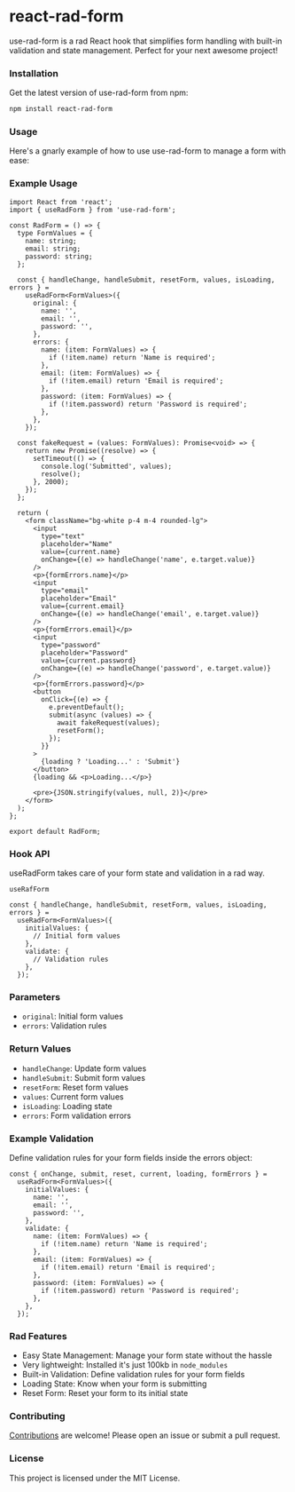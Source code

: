 # react-rad-form

use-rad-form is a rad React hook that simplifies form handling with built-in validation and state management. Perfect for your next awesome project!

### Installation

Get the latest version of use-rad-form from npm:

```bash
npm install react-rad-form
```

### Usage

Here's a gnarly example of how to use use-rad-form to manage a form with ease:

### Example Usage

```tsx
import React from 'react';
import { useRadForm } from 'use-rad-form';

const RadForm = () => {
  type FormValues = {
    name: string;
    email: string;
    password: string;
  };

  const { handleChange, handleSubmit, resetForm, values, isLoading, errors } =
    useRadForm<FormValues>({
      original: {
        name: '',
        email: '',
        password: '',
      },
      errors: {
        name: (item: FormValues) => {
          if (!item.name) return 'Name is required';
        },
        email: (item: FormValues) => {
          if (!item.email) return 'Email is required';
        },
        password: (item: FormValues) => {
          if (!item.password) return 'Password is required';
        },
      },
    });

  const fakeRequest = (values: FormValues): Promise<void> => {
    return new Promise((resolve) => {
      setTimeout(() => {
        console.log('Submitted', values);
        resolve();
      }, 2000);
    });
  };

  return (
    <form className="bg-white p-4 m-4 rounded-lg">
      <input
        type="text"
        placeholder="Name"
        value={current.name}
        onChange={(e) => handleChange('name', e.target.value)}
      />
      <p>{formErrors.name}</p>
      <input
        type="email"
        placeholder="Email"
        value={current.email}
        onChange={(e) => handleChange('email', e.target.value)}
      />
      <p>{formErrors.email}</p>
      <input
        type="password"
        placeholder="Password"
        value={current.password}
        onChange={(e) => handleChange('password', e.target.value)}
      />
      <p>{formErrors.password}</p>
      <button
        onClick={(e) => {
          e.preventDefault();
          submit(async (values) => {
            await fakeRequest(values);
            resetForm();
          });
        }}
      >
        {loading ? 'Loading...' : 'Submit'}
      </button>
      {loading && <p>Loading...</p>}

      <pre>{JSON.stringify(values, null, 2)}</pre>
    </form>
  );
};

export default RadForm;
```

### Hook API

useRadForm takes care of your form state and validation in a rad way.

`useRafForm`

```tsx
const { handleChange, handleSubmit, resetForm, values, isLoading, errors } =
  useRadForm<FormValues>({
    initialValues: {
      // Initial form values
    },
    validate: {
      // Validation rules
    },
  });
```

### Parameters

- `original`: Initial form values
- `errors`: Validation rules

### Return Values

- `handleChange`: Update form values
- `handleSubmit`: Submit form values
- `resetForm`: Reset form values
- `values`: Current form values
- `isLoading`: Loading state
- `errors`: Form validation errors

### Example Validation

Define validation rules for your form fields inside the errors object:

```tsx
const { onChange, submit, reset, current, loading, formErrors } =
  useRadForm<FormValues>({
    initialValues: {
      name: '',
      email: '',
      password: '',
    },
    validate: {
      name: (item: FormValues) => {
        if (!item.name) return 'Name is required';
      },
      email: (item: FormValues) => {
        if (!item.email) return 'Email is required';
      },
      password: (item: FormValues) => {
        if (!item.password) return 'Password is required';
      },
    },
  });
```

### Rad Features

- Easy State Management: Manage your form state without the hassle
- Very lightweight: Installed it's just 100kb in `node_modules`
- Built-in Validation: Define validation rules for your form fields
- Loading State: Know when your form is submitting
- Reset Form: Reset your form to its initial state

### Contributing

[Contributions](https://github.com/TS22082/react-rad-form) are welcome! Please open an issue or submit a pull request.

### License

This project is licensed under the MIT License.
